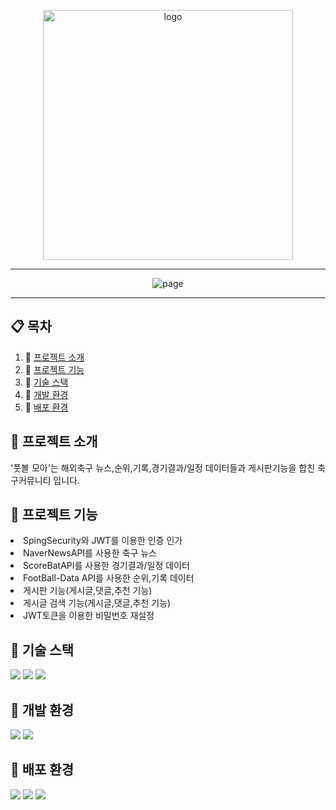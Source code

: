 <p align="center">
  <img src="https://github.com/ggangb/project3-frontend/assets/105210346/a3b8e68b-1a0e-40b3-a16f-aed39485bd89" width="400" alt="logo"/>
</p>

---

<p align="center">
  <img src="https://github.com/ggangb/project3-frontend/assets/105210346/75f3a076-1e10-4b37-b0ef-bad2b91cea98" alt="page"/>
</p>

---
## 📋 목차

1. 🚀 [프로젝트 소개](#info)
2. 🔨 [프로젝트 기능](#function)
3. 📂 [기술 스택](#stack)
4. 🧰 [개발 환경](#tools)
5. 🤝 [배포 환경](#publish)


## <a name="info">🚀 프로젝트 소개</a>
'풋볼 모아'는 해외축구 뉴스,순위,기록,경기결과/일정 데이터들과 게시판기능을 합친
 축구커뮤니티 입니다.

## <a name="function">🔨 프로젝트 기능</a>
<li>SpingSecurity와 JWT를 이용한 인증 인가</li>
<li>NaverNewsAPI를 사용한 축구 뉴스</li>
<li>ScoreBatAPI를 사용한 경기결과/일정 데이터</li>
<li>FootBall-Data API를 사용한 순위,기록 데이터</li>
<li>게시판 기능(게시글,댓글,추천 기능)</li>
<li>게시글 검색 기능(게시글,댓글,추천 기능)</li>
<li>JWT토큰을 이용한 비밀번호 재설정</li>


## <a name="stack">📂 기술 스택</a>
<img src="https://img.shields.io/badge/springboot-6DB33F?style=for-the-badge&logo=springboot&logoColor=white" />
<img src="https://img.shields.io/badge/vue.js-4FC08D?style=for-the-badge&logo=vue.js&logoColor=white" />
<img src="https://img.shields.io/badge/mongoDB-47A248?style=for-the-badge&logo=MongoDB&logoColor=white" />

## <a name="tools">🧰 개발 환경</a>
<img src="https://img.shields.io/badge/eclipseide-2C2255?style=for-the-badge&logo=eclipseide&logoColor=white" />
<img src="https://img.shields.io/badge/visualstudiocode-007ACC?style=for-the-badge&logo=visualstudiocode&logoColor=white" />

## <a name="publish">🤝 배포 환경</a>
<img src="https://img.shields.io/badge/docker-2496ED?style=for-the-badge&logo=docker&logoColor=white" />
<img src="https://img.shields.io/badge/azure-0078D7?style=for-the-badge&logo=microsoftazure&logoColor=white" />
<img src="https://img.shields.io/badge/githubactions-2088FF?style=for-the-badge&logo=githubactions&logoColor=white" />
